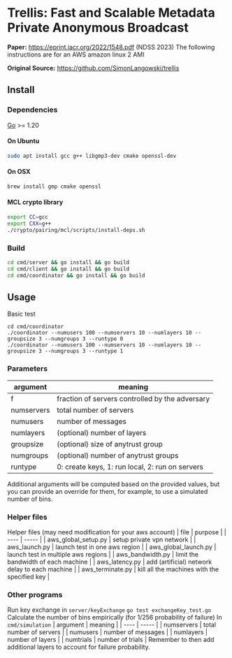 # Trellis: Fast and Scalable Metadata Private Anonymous Broadcast

**Paper:** https://eprint.iacr.org/2022/1548.pdf (NDSS 2023)
The following instructions are for an AWS amazon linux 2 AMI

**Original Source:** https://github.com/SimonLangowski/trellis

## Install

### Dependencies

[Go](https://golang.org/doc/install) >= 1.20

#### On Ubuntu

```sh
sudo apt install gcc g++ libgmp3-dev cmake openssl-dev
```

#### On OSX

```sh
brew install gmp cmake openssl
```

#### MCL crypto library

```sh
export CC=gcc
export CXX=g++
./crypto/pairing/mcl/scripts/install-deps.sh
```

### Build

```sh
cd cmd/server && go install && go build
cd cmd/client && go install && go build
cd cmd/coordinator && go install && go build
```

## Usage

Basic test

```
cd cmd/coordinator
./coordinator --numusers 100 --numservers 10 --numlayers 10 --groupsize 3 --numgroups 3 --runtype 0
./coordinator --numusers 100 --numservers 10 --numlayers 10 --groupsize 3 --numgroups 3 --runtype 1
```

### Parameters

| argument   | meaning                                         |
| ---------- | ----------------------------------------------- |
| f          | fraction of servers controlled by the adversary |
| numservers | total number of servers                         |
| numusers   | number of messages                              |
| numlayers  | (optional) number of layers                     |
| groupsize  | (optional) size of anytrust group               |
| numgroups  | (optional) number of anytrust groups            |
| runtype    | 0: create keys, 1: run local, 2: run on servers |

Additional arguments will be computed based on the provided values, but you can provide an override for them, for example, to use a simulated number of bins.

### Helper files

Helper files (may need modification for your aws account)
| file | purpose |
| ---- | ----- |
| aws_global_setup.py | setup private vpn network |
| aws_launch.py | launch test in one aws region |
| aws_global_launch.py | launch test in multiple aws regions |
| aws_bandwidth.py | limit the bandwidth of each machine |
| aws_latency.py | add (artificial) network delay to each machine |
| aws_terminate.py | kill all the machines with the specified key |

### Other programs

Run key exchange in `server/keyExchange`
`go test exchangeKey_test.go`
Calculate the number of bins empirically (for 1/256 probability of failure)
In `cmd/simulation`
| argument | meaning |
| ---- | ----- |
| numservers | total number of servers |
| numusers | number of messages |
| numlayers | number of layers |
| numtrials | number of trials |
Remember to then add additional layers to account for failure probability.
